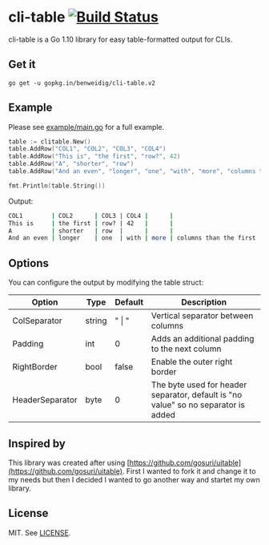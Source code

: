 # cli-table [![Build Status](https://travis-ci.org/benweidig/cli-table.svg?branch=master)](https://travis-ci.org/benweidig/cli-table)

cli-table is a Go 1.10 library for easy table-formatted output for CLIs.

## Get it

`go get -u gopkg.in/benweidig/cli-table.v2`

## Example

Please see [example/main.go](example/main.go) for a full example.

```go
table := clitable.New()
table.AddRow("COL1", "COL2", "COL3", "COL4")
table.AddRow("This is", "the first", "row?", 42)
table.AddRow("A", "shorter", "row")
table.AddRow("And an even", "longer", "one", "with", "more", "columns than the first")

fmt.Println(table.String())
```

Output:
```sh
COL1        | COL2      | COL3 | COL4 |      |
This is     | the first | row? | 42   |      |
A           | shorter   | row  |      |      |
And an even | longer    | one  | with | more | columns than the first
```

## Options

You can configure the output by modifying the table struct:

| Option          | Type   | Default | Description                                                                        |
| --------------- | ------ | ------- | ---------------------------------------------------------------------------------- |
| ColSeparator    | string | " \| "  | Vertical separator between columns                                                 |
| Padding         | int    | 0       | Adds an additional padding to the next column                                      |
| RightBorder     | bool   | false   | Enable the outer right border                                                      |
| HeaderSeparator | byte   | 0       | The byte used for header separator, default is "no value" so no separator is added |

## Inspired by

This library was created after using [https://github.com/gosuri/uitable](https://github.com/gosuri/uitable). First I
wanted to fork it and change it to my needs but then I decided I wanted to go another way and startet my own library.

## License

MIT. See [LICENSE](LICENSE).
